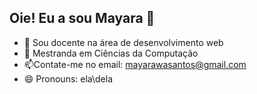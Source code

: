 ## Oie! Eu a sou Mayara 👋


- 🔭  Sou docente na área de desenvolvimento web
- 🌱  Mestranda em Ciências da Computação
- 📫Contate-me no email: mayarawasantos@gmail.com
- 😄 Pronouns: ela\dela

